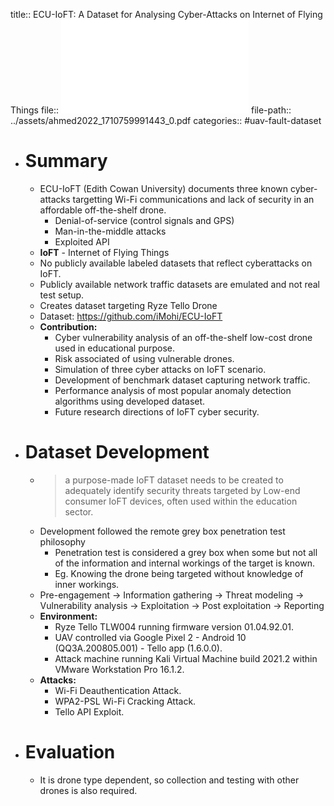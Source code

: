 title:: ECU-IoFT: A Dataset for Analysing Cyber-Attacks on Internet of Flying Things
file:: ![ECU-IoFT: A Dataset for Analysing Cyber-Attacks on Internet of Flying Things](../assets/ahmed2022_1710759991443_0.pdf)
file-path:: ../assets/ahmed2022_1710759991443_0.pdf
categories:: #uav-fault-dataset

- # Summary
	- ECU-IoFT (Edith Cowan University) documents three known cyber-attacks targetting Wi-Fi communications and lack of security in an affordable off-the-shelf drone.
		- Denial-of-service (control signals and GPS)
		- Man-in-the-middle attacks
		- Exploited API
	- **IoFT** - Internet of Flying Things
	- No publicly available labeled datasets that reflect cyberattacks on IoFT.
	- Publicly available network traffic datasets are emulated and not real test setup.
	- Creates dataset targeting Ryze Tello Drone
	- Dataset: https://github.com/iMohi/ECU-IoFT
	- **Contribution:**
		- Cyber vulnerability analysis of an off-the-shelf low-cost drone used in educational purpose.
		- Risk associated of using vulnerable drones.
		- Simulation of three cyber attacks on IoFT scenario.
		- Development of benchmark dataset capturing network traffic.
		- Performance analysis of most popular anomaly detection algorithms using developed dataset.
		- Future research directions of IoFT cyber security.
- # Dataset Development
	- > a purpose-made IoFT dataset needs to be created to adequately identify security threats targeted by Low-end consumer IoFT devices, often used within the education sector.
	- Development followed the remote grey box penetration test philosophy
		- Penetration test is considered a grey box when some but not all of the information and internal workings of the target is known.
		- Eg. Knowing the drone being targeted without knowledge of inner workings.
	- Pre-engagement -> Information gathering -> Threat modeling -> Vulnerability analysis -> Exploitation -> Post exploitation -> Reporting
	- **Environment:**
		- Ryze Tello TLW004 running firmware version 01.04.92.01.
		- UAV controlled via Google Pixel 2 - Android 10 (QQ3A.200805.001) - Tello app (1.6.0.0).
		- Attack machine running Kali Virtual Machine build 2021.2 within VMware Workstation Pro 16.1.2.
	- **Attacks:**
		- Wi-Fi Deauthentication Attack.
		- WPA2-PSL Wi-Fi Cracking Attack.
		- Tello API Exploit.
- # Evaluation
	- It is drone type dependent, so collection and testing with other drones is also required.